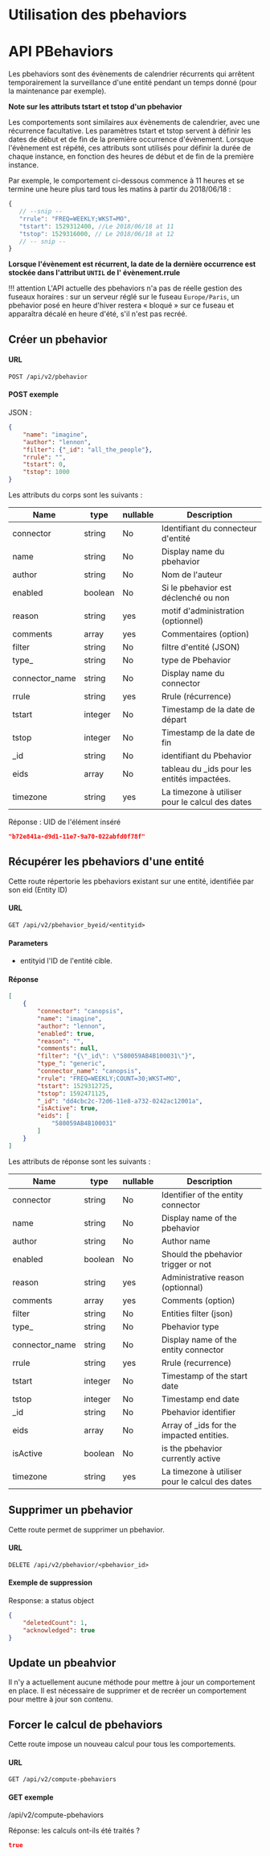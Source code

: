# Utilisation des pbehaviors

# API PBehaviors

Les pbehaviors sont des évènements de calendrier récurrents qui arrêtent temporairement la surveillance d'une entité pendant un temps donné (pour la maintenance par exemple).

**Note sur les attributs tstart et tstop d'un pbehavior**

Les comportements sont similaires aux évènements de calendrier, avec une récurrence facultative.
Les paramètres tstart et tstop servent à définir les dates de début et de fin de la première occurrence d'évènement.
Lorsque l'évènement est répété, ces attributs sont utilisés pour définir la durée de chaque instance, en fonction des heures de début et de fin de la première instance.

Par exemple, le comportement ci-dessous commence à 11 heures et se termine une heure plus tard tous les matins à partir du 2018/06/18 :

```js
{
   // --snip --
   "rrule": "FREQ=WEEKLY;WKST=MO",
   "tstart": 1529312400, //Le 2018/06/18 at 11
   "tstop": 1529316000, // Le 2018/06/18 at 12
   // -- snip --
}
```

**Lorsque l'évènement est récurrent, la date de la dernière occurrence est stockée dans l'attribut `UNTIL` de l' évènement.rrule**

!!! attention
    L'API actuelle des pbehaviors n'a pas de réelle gestion des fuseaux horaires : sur un serveur réglé sur le fuseau `Europe/Paris`, un pbehavior posé en heure d'hiver restera « bloqué » sur ce fuseau et apparaîtra décalé en heure d'été, s'il n'est pas recréé.

## Créer un pbehavior

#### URL

  `POST /api/v2/pbehavior`

#### POST exemple

JSON :

```json
{
    "name": "imagine",
    "author": "lennon",
    "filter": {"_id": "all_the_people"},
    "rrule": "",
    "tstart": 0,
    "tstop": 1000
}
```

Les attributs du corps sont les suivants :

| Name            | type    | nullable | Description                                    |
|-----------------|---------|----------|------------------------------------------------|
| connector       | string  | No       | Identifiant du connecteur d'entité             |
| name            | string  | No       | Display name du pbehavior                      |
| author          | string  | No       | Nom de l'auteur                                |
| enabled         | boolean | No       | Si le pbehavior est déclenché ou non           |
| reason          | string  | yes      | motif d'administration (optionnel)             |
| comments        | array   | yes      | Commentaires (option)                          |
| filter          | string  | No       | filtre d'entité (JSON)                         |
| type\_          | string  | No       | type de Pbehavior                              |
| connector\_name | string  | No       | Display name du connector                      |
| rrule           | string  | yes      | Rrule (récurrence)                             |
| tstart          | integer | No       | Timestamp de la date de départ                 |
| tstop           | integer | No       | Timestamp de la date de fin                    |
| \_id            | string  | No       | identifiant du Pbehavior                       |
| eids            | array   | No       | tableau du \_ids pour les entités impactées.   |
| timezone        | string  | yes      | La timezone à utiliser pour le calcul des dates |


Réponse : UID de l'élément inséré

```json
"b72e841a-d9d1-11e7-9a70-022abfd0f78f"
```

## Récupérer les pbehaviors d'une entité

Cette route répertorie les pbehaviors existant sur une entité, identifiée par son eid (Entity ID)

#### URL

`GET /api/v2/pbehavior_byeid/<entityid>`

#### Parameters

* entityid l'ID de l'entité cible.

#### Réponse

```json
[
    {
        "connector": "canopsis",
        "name": "imagine",
        "author": "lennon",
        "enabled": true,
        "reason": "",
        "comments": null,
        "filter": "{\"_id\": \"580059AB4B100031\"}",
        "type_": "generic",
        "connector_name": "canopsis",
        "rrule": "FREQ=WEEKLY;COUNT=30;WKST=MO",
        "tstart": 1529312725,
        "tstop": 1592471125,
        "_id": "dd4cbc2c-72d6-11e8-a732-0242ac12001a",
        "isActive": true,
        "eids": [
            "580059AB4B100031"
        ]
    }
]
```

Les attributs de réponse sont les suivants :

| Name            | type    | nullable | Description                                    |
|-----------------|---------|----------|------------------------------------------------|
| connector       | string  | No       | Identifier of the entity connector             |
| name            | string  | No       | Display name of the pbehavior                  |
| author          | string  | No       | Author name                                    |
| enabled         | boolean | No       | Should the pbehavior trigger or not            |
| reason          | string  | yes      | Administrative reason (optionnal)              |
| comments        | array   | yes      | Comments (option)                              |
| filter          | string  | No       | Entities filter (json)                         |
| type\_          | string  | No       | Pbehavior type                                 |
| connector\_name | string  | No       | Display name of the entity connector           |
| rrule           | string  | yes      | Rrule (recurrence)                             |
| tstart          | integer | No       | Timestamp of the start date                    |
| tstop           | integer | No       | Timestamp  end date                            |
| \_id            | string  | No       | Pbehavior identifier                           |
| eids            | array   | No       | Array of \_ids for the impacted entities.      |
| isActive        | boolean | No       | is the pbehavior currently active              |
| timezone        | string  | yes      | La timezone à utiliser pour le calcul des dates |

## Supprimer un pbehavior

Cette route permet de supprimer un pbehavior.

#### URL

  `DELETE /api/v2/pbehavior/<pbehavior_id>`

#### Exemple de suppression

Response: a status object

```json
{
    "deletedCount": 1,
    "acknowledged": true
}
```

## Update un pbeahvior

Il n'y a actuellement aucune méthode pour mettre à jour un comportement en place. Il est nécessaire de supprimer et de recréer un comportement pour mettre à jour son contenu.

## Forcer le calcul de pbehaviors

Cette route impose un nouveau calcul pour tous les comportements.

#### URL

`GET /api/v2/compute-pbehaviors`

#### GET exemple

/api/v2/compute-pbehaviors

Réponse: les calculs ont-ils été traités ?

```json
true
```
